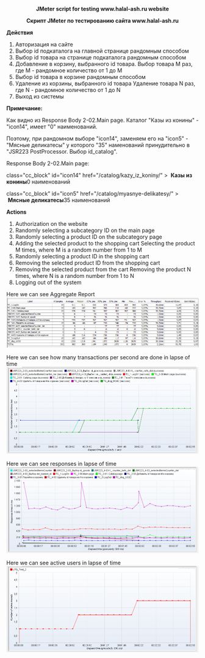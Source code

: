 <p align="center">
  <b>JMeter script for testing www.halal-ash.ru website</b>
</p>
<p align="center">
  <b>Скрипт JMeter по тестированию сайта www.halal-ash.ru</b>
</p>

<b>Действия</b>
1. Авторизация на сайте
2. Выбор id подкаталога на главной странице рандомным способом
3. Выбор id товара на странице подкаталога рандомным способом
4. Добавление в корзину, выбранного id товара. 
   Выбор товара M раз, где M - рандомное количество от 1 до M
5. Выбор id товара в корзине рандомным способом
6. Удаление из корзины, выбранного id товара
   Удаление товара N раз, где N - рандомное количество от 1 до N
7. Выход из системы

<b>Примечание:</b>
</p>
Как видно из Response Body 2-02.Main page. Каталог "Казы из конины" - "icon14", имеет "0" наименований.</p>
Поэтому, при рандомном выборе "icon14", заменяем его на "icon5" - "Мясные деликатесы" у которого "35" наменований принудительно в "JSR223 PostProcessor. Выбор id_catalog".</p>
Response Body 2-02.Main page: </p>
class="cc_block" id="icon14" href="/catalog/kazy_iz_koniny/" > 		<span>&nbsp;</span><b>Казы из конины</b><font>0 наименований</font>
</p>
class="cc_block" id="icon5" href="/catalog/myasnye-delikatesy/" > 		<span>&nbsp;</span><b>Мясные деликатесы</b><font>35 наименований</font>

<p
</p>

<b>Actions</b>
1. Authorization on the website
2. Randomly selecting a subcategory ID on the main page
3. Randomly selecting a product ID on the subcategory page
4. Adding the selected product to the shopping cart
   Selecting the product M times, where M is a random number from 1 to M
5. Randomly selecting a product ID in the shopping cart
5. Removing the selected product ID from the shopping cart
6. Removing the selected product from the cart
   Removing the product N times, where N is a random number from 1 to N
6. Logging out of the system
<p
</p>

Here we can see Aggregate Report
![Aggregate Report](Test_Results/1.aggregate_report.png?raw=true "Title")

Here we can see how many transactions per second are done in lapse of time
![Transactions per second](Test_Results/2.transactions_per_second.png?raw=true "Title")

Here we can see responses in lapse of time
![Response times over time](Test_Results/3.response_times_over_time.png?raw=true "Title")

Here we can see active users in lapse of time
![Active threads over time](Test_Results/4.active_threads_over_time.png?raw=true "Title")

